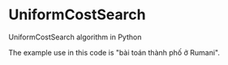 # UniformCostSearch
UniformCostSearch algorithm in Python

The example use in this code is "bài toán thành phố ở Rumani".
